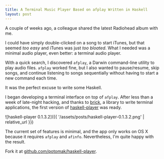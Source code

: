 ```yaml
---
title: A Terminal Music Player Based on afplay Written in Haskell
layout: post
---
```


A couple of weeks ago, a colleague shared the latest Radiohead album with me.

I could have simply double-clicked on a song to start iTunes, but that seemed *too easy* and iTunes was just *too bloated*. What I needed was a minimal audio player, even better: a terminal audio player.

With a quick search, I discovered `afplay`, a Darwin command-line utility to play audio files. `afplay` worked fine, but I also wanted to pause/resume, skip songs, and continue listening to songs sequentially without having to start a new command each time.

It was the perfect excuse to write some Haskell.

I began developing a terminal interface on top of `afplay`. After less than a week of late-night hacking, and thanks to [brick](https://hackage.haskell.org/package/brick), a library to write terminal applications, the first version of [haskell-player](http://hackage.haskell.org/package/haskell-player) was ready.

![haskell-player 0.1.3.2]({{ '/assets/posts/haskell-player-0.1.3.2.png' | relative_url }})

The current set of features is minimal, and the app only works on OS X because it requires `afplay` and `afinfo`. Nevertheless, I'm quite happy with the result.

Fork it at [github.com/potomak/haskell-player](http://github.com/potomak/haskell-player).
